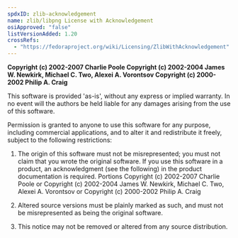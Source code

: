 ```yaml
---
spdxID: zlib-acknowledgement
name: zlib/libpng License with Acknowledgement
osiApproved: "false"
listVersionAdded: 1.20
crossRefs: 
  - "https://fedoraproject.org/wiki/Licensing/ZlibWithAcknowledgement"
---
```


**Copyright (c) 2002-2007 Charlie Poole Copyright (c) 2002-2004 James W. Newkirk, Michael C. Two, Alexei A. Vorontsov Copyright (c) 2000-2002 Philip A. Craig**

This software is provided 'as-is', without any express or implied warranty. In no event will the authors be held liable for any damages arising from the use of this software.

Permission is granted to anyone to use this software for any purpose, including commercial applications, and to alter it and redistribute it freely, subject to the following restrictions:

1. The origin of this software must not be misrepresented; you must not claim that you wrote the original software. If you use this software in a product, an acknowledgment (see the following) in the product documentation is required.
  Portions Copyright (c) 2002-2007 Charlie Poole or Copyright (c) 2002-2004 James W. Newkirk, Michael C. Two, Alexei A. Vorontsov or Copyright (c) 2000-2002 Philip A. Craig

2. Altered source versions must be plainly marked as such, and must not be misrepresented as being the original software.

3. This notice may not be removed or altered from any source distribution.
